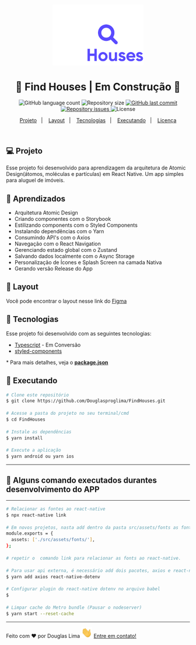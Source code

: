 <p align="center">
  <img alt="Logo DevRise Week" title="#douglasproglima-apps" src=".github/../src/assets/img/Logo.png" width="250px" />
</p>

<h1 align="center">
🚧 Find Houses | Em Construção 🚧
</h1>

<!-- <h4 align="center">
  🚀 Find Houses
</h4> -->

<p align="center">
  <img alt="GitHub language count" src="https://img.shields.io/github/languages/count/Douglasproglima/FindHouses">

  <img alt="Repository size" src="https://img.shields.io/github/repo-size/Douglasproglima/FindHouses">

  <a href="https://github.com/Douglasproglima/FindHouses/commits/main">
    <img alt="GitHub last commit" src="https://img.shields.io/github/last-commit/Douglasproglima/FindHouses">
  </a>

  <a href="https://github.com/Douglasproglima/FindHouses/issues">
    <img alt="Repository issues" src="https://img.shields.io/github/issues/Douglasproglima/FindHouses">
  </a>

  <img alt="License" src="https://img.shields.io/badge/license-MIT-brightgreen">
</p>

<p align="center">
  <a href="#-projeto">Projeto</a>&nbsp;&nbsp;&nbsp;|&nbsp;&nbsp;&nbsp;
  <a href="#-layout">Layout</a>&nbsp;&nbsp;&nbsp;|&nbsp;&nbsp;&nbsp;
  <a href="#rocket-tecnologias">Tecnologias</a>&nbsp;&nbsp;&nbsp;|&nbsp;&nbsp;&nbsp;
  <a href="#rocket-executando">Executando</a>&nbsp;&nbsp;&nbsp;|&nbsp;&nbsp;&nbsp;
  <a href="#memo-licença">Licença</a>
</p>
<br>

## 💻 Projeto

Esse projeto foi desenvolvido para aprendizagem da arquitetura de Atomic Design(átomos, moléculas e partículas) em React Native. Um app simples para aluguel de imóveis.

## :school_satchel: Aprendizados

- Arquitetura Atomic Design
- Criando componentes com o Storybook
- Estilizando components com o Styled Components
- Instalando dependências com o Yarn
- Consumindo API's com o Axios
- Navegação com o React Navigation
- Gerenciando estado global com o Zustand
- Salvando dados localmente com o Async Storage
- Personalização de Ícones e Splash Screen na camada Nativa
- Gerando versão Release do App

## 🎨 Layout

Você pode encontrar o layout nesse link do [Figma](https://www.figma.com/file/ixKXvWvJzSr8E8nBNwJ0Ow/DevRiseWeek---FindHouses?node-id=20%3A29)

## :rocket: Tecnologias

Esse projeto foi desenvolvido com as seguintes tecnologias:

- [Typescript](https://www.typescriptlang.org/) - Em Conversão
- [styled-components](https://styled-components.com/)

\* Para mais detalhes, veja o **[package.json](./package.json)**

## :notebook: Executando

```bash
# Clone este repositório
$ git clone https://github.com/Douglasproglima/FindHouses.git

# Acesse a pasta do projeto no seu terminal/cmd
$ cd FindHouses

# Instale as dependências
$ yarn install

# Execute a aplicação
$ yarn android ou yarn ios
```

---

## :notebook: Alguns comando executados durantes desenvolvimento do APP

---

```bash
# Relacionar as fontes ao react-native
$ npx react-native link

# Em novos projetos, nasta add dentro da pasta src/assets/fonts as fontes de sua escolha. Após esse procedimento, na raiz do projeto, deve se criar um arquivo react-native.config.js e conteúdo algo similar:
module.exports = {
  assets: ['./src/assets/fonts/'],
};

# repetir o  comando link para relacionar as fonts ao react-native.

# Para usar api externa, é necessário add dois pacotes, axios e react-native-dotenv
$ yarn add axios react-native-dotenv

# Configurar plugin do react-native dotenv no arquivo babel
$

# Limpar cache do Metro bundle (Pausar o nodeserver)
$ yarn start --reset-cache
```

---

Feito com ❤️ por Douglas Lima <img src="https://raw.githubusercontent.com/Douglasproglima/douglasproglima/master/gifs/Hi.gif" width="30px"></h2> [Entre em contato!](https://www.linkedin.com/in/douglasproglima)
